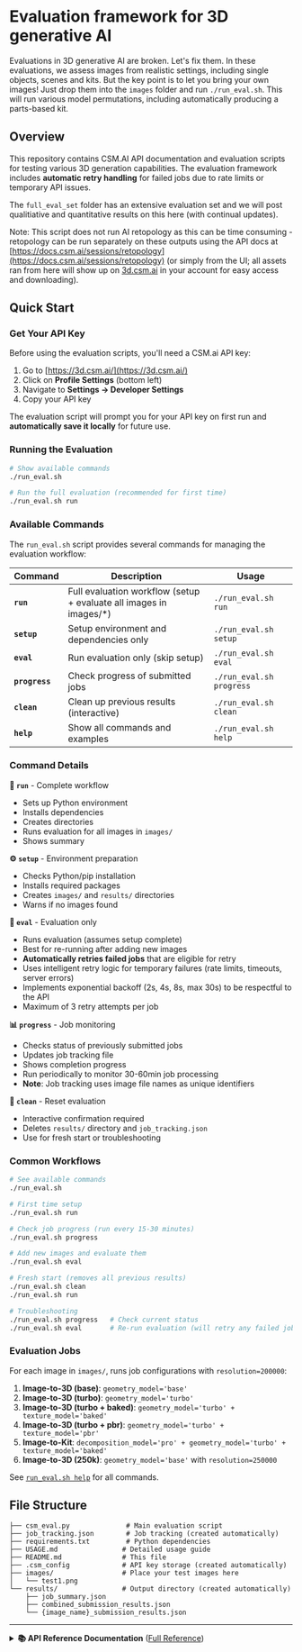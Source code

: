 # Evaluation framework for 3D generative AI

Evaluations in 3D generative AI are broken. Let's fix them. In these evaluations, we assess images from realistic settings, including single objects, scenes and kits. But the key point is to let you bring your own images! Just drop them into the `images` folder and run `./run_eval.sh`. This will run various model permutations, including automatically producing a parts-based kit.

## Overview

This repository contains CSM.AI API documentation and evaluation scripts for testing various 3D generation capabilities. The evaluation framework includes **automatic retry handling** for failed jobs due to rate limits or temporary API issues. 

The `full_eval_set` folder has an extensive evaluation set and we will post qualitiative and quantitative results on this here (with continual updates).

Note: This script does not run AI retopology as this can be time consuming - retopology can be run separately on these outputs using the API docs at [https://docs.csm.ai/sessions/retopology](https://docs.csm.ai/sessions/retopology) (or simply from the UI; all assets ran from here will show up on [3d.csm.ai](https://3d.csm.ai) in your account for easy access and downloading).

## Quick Start

### Get Your API Key

Before using the evaluation scripts, you'll need a CSM.ai API key:

1. Go to [https://3d.csm.ai/](https://3d.csm.ai/)
2. Click on **Profile Settings** (bottom left)
3. Navigate to **Settings → Developer Settings**
4. Copy your API key

The evaluation script will prompt you for your API key on first run and **automatically save it locally** for future use.

### Running the Evaluation

```bash
# Show available commands
./run_eval.sh

# Run the full evaluation (recommended for first time)
./run_eval.sh run
```

### Available Commands

The `run_eval.sh` script provides several commands for managing the evaluation workflow:

| Command | Description | Usage |
|---------|-------------|-------|
| **`run`** | Full evaluation workflow (setup + evaluate all images in images/*) | `./run_eval.sh run` |
| **`setup`** | Setup environment and dependencies only | `./run_eval.sh setup` |
| **`eval`** | Run evaluation only (skip setup) | `./run_eval.sh eval` |
| **`progress`** | Check progress of submitted jobs | `./run_eval.sh progress` |
| **`clean`** | Clean up previous results (interactive) | `./run_eval.sh clean` |
| **`help`** | Show all commands and examples | `./run_eval.sh help` |

### Command Details

**🚀 `run`** - Complete workflow
- Sets up Python environment  
- Installs dependencies
- Creates directories
- Runs evaluation for all images in `images/`
- Shows summary

**⚙️ `setup`** - Environment preparation
- Checks Python/pip installation
- Installs required packages
- Creates `images/` and `results/` directories
- Warns if no images found

**🎯 `eval`** - Evaluation only
- Runs evaluation (assumes setup complete)
- Best for re-running after adding new images
- **Automatically retries failed jobs** that are eligible for retry
- Uses intelligent retry logic for temporary failures (rate limits, timeouts, server errors)
- Implements exponential backoff (2s, 4s, 8s, max 30s) to be respectful to the API
- Maximum of 3 retry attempts per job

**📊 `progress`** - Job monitoring  
- Checks status of previously submitted jobs
- Updates job tracking file
- Shows completion progress
- Run periodically to monitor 30-60min job processing
- **Note**: Job tracking uses image file names as unique identifiers

**🧹 `clean`** - Reset evaluation
- Interactive confirmation required
- Deletes `results/` directory and `job_tracking.json`
- Use for fresh start or troubleshooting

### Common Workflows

```bash
# See available commands
./run_eval.sh

# First time setup
./run_eval.sh run

# Check job progress (run every 15-30 minutes)  
./run_eval.sh progress

# Add new images and evaluate them
./run_eval.sh eval

# Fresh start (removes all previous results)
./run_eval.sh clean
./run_eval.sh run

# Troubleshooting
./run_eval.sh progress   # Check current status
./run_eval.sh eval       # Re-run evaluation (will retry any failed jobs automatically)
```

### Evaluation Jobs

For each image in `images/`, runs job configurations with `resolution=200000`:

1. **Image-to-3D (base)**: `geometry_model='base'`
2. **Image-to-3D (turbo)**: `geometry_model='turbo'` 
3. **Image-to-3D (turbo + baked)**: `geometry_model='turbo' + texture_model='baked'`
4. **Image-to-3D (turbo + pbr)**: `geometry_model='turbo' + texture_model='pbr'`
5. **Image-to-Kit**: `decomposition_model='pro' + geometry_model='turbo' + texture_model='baked'`
6. **Image-to-3D (250k)**: `geometry_model='base'` with `resolution=250000`
<!-- 6. **Chat-to-3D**: Re-prompt image, then Image-to-3D (DISABLED: Safety system issues) -->

See [`run_eval.sh help`](run_eval.sh) for all commands.

## File Structure

```
├── csm_eval.py              # Main evaluation script
├── job_tracking.json        # Job tracking (created automatically)
├── requirements.txt         # Python dependencies
├── USAGE.md                # Detailed usage guide
├── README.md               # This file
├── .csm_config             # API key storage (created automatically)
├── images/                 # Place your test images here
│   └── test1.png
└── results/                # Output directory (created automatically)
    ├── job_summary.json
    ├── combined_submission_results.json
    └── {image_name}_submission_results.json
```

---

<details>
<summary><strong>📚 API Reference Documentation</strong> (<a href="https://docs.csm.ai">Full Reference</a>)</summary>

### Image-to-3D

Convert a single image into a 3D model.

**Endpoint**: `POST https://api.csm.ai/v3/sessions/`

**JavaScript Example**:
```javascript
const url = 'https://api.csm.ai/v3/sessions/';
const options = {
	method: 'POST',
	headers: {'x-api-key': '123', 'Content-Type': 'application/json'},
	body: '{"type":"image_to_3d","input":{"image":"https://picsum.photos/200/300.jpg"}}'
};

try {
	const response = await fetch(url, options);
	const data = await response.json();
	console.log(data);
} catch (error) {
	console.error(error);
}
```

**Response Example**:
```json
{
  "_id": "SESSION_XXXXXXXXX_XXXXXXXX",
  "user_id": "XXXXXXXXXXXXXXXXXX",
  "status": "incomplete",
  "type": "image_to_3d",
  "input": {
    "image": {
      "_id": "ASSET_XXXXXXXXXX_XXXXXXX",
      "name": "",
      "status": "complete",
      "type": "image",
      "data": {
        "image_url": "https://example.com/image.jpg"
      }
    },
    "model": "sculpt",
    "settings": {
      "geometry_model": "base",
      "texture_model": "none",
      "topology": "tris",
      "resolution": 100000,
      "symmetry": "off",
      "scaled_bbox": [-1, -1, -1],
      "preserve_aspect_ratio": false,
      "pivot_point": [0, -0.5, 0]
    }
  },
  "output": {
    "segmented_image_url": "",
    "meshes": [
      {
        "_id": "ASSET_XXXXXXXXXX_XXXXXXX",
        "name": "",
        "status": "incomplete",
        "type": "mesh",
        "data": {
          "image_url": "",
          "glb_url": "",
          "obj_url": "",
          "fbx_url": "",
          "usdz_url": ""
        }
      }
    ]
  }
}
```

### Check Session Status

Monitor job progress and retrieve results when complete.

**Endpoint**: `GET https://api.csm.ai/v3/sessions/{session_id}`

**Parameters**:
- `session_id` (string, required): The session ID returned from session creation (starts with `SESSION_`)

**JavaScript Example**:
```javascript
const url = 'https://api.csm.ai/v3/sessions/{session_id}';
const options = {
	method: 'GET',
	headers: {'x-api-key': '123', 'Content-Type': 'application/json'}
};

try {
	const response = await fetch(url, options);
	const data = await response.json();
	console.log(data);
} catch (error) {
	console.error(error);
}
```

**Complete Response Example**:
```json
{
  "_id": "SESSION_XXXXXXXXX_XXXXXXXX",
  "user_id": "XXXXXXXXXXXXXXXXXX",
  "status": "complete",
  "type": "image_to_3d",
  "input": {
    "image": {
      "_id": "ASSET_XXXXXXXXXX_XXXXXXX",
      "name": "",
      "status": "complete",
      "type": "image",
      "data": {
        "image_url": "https://example.com/image.jpg"
      }
    },
    "num_variations": 1,
    "manual_segmentation": false,
    "model": "sculpt",
    "settings": {
      "geometry_model": "base",
      "texture_model": "none",
      "topology": "tris",
      "resolution": 100000,
      "symmetry": "off",
      "scaled_bbox": [-1, -1, -1],
      "preserve_aspect_ratio": false,
      "pivot_point": [0, -0.5, 0]
    }
  },
  "output": {
    "segmented_image_url": "https://example.com/segmented_image.png",
    "meshes": [
      {
        "_id": "ASSET_XXXXXXXXXX_XXXXXXX",
        "name": "",
        "status": "complete",
        "type": "mesh",
        "data": {
          "image_url": "https://example.com/image.jpg",
          "glb_url": "https://example.com/glb.glb",
          "obj_url": "https://example.com/obj.obj",
          "fbx_url": "https://example.com/fbx.fbx",
          "usdz_url": "https://example.com/usdz.usdz"
        }
      }
    ]
  }
}
```

### Image-to-Kit

Convert an image into multiple 3D parts/components.

**Endpoint**: `POST https://api.csm.ai/v3/sessions/`

**JavaScript Example**:
```javascript
const url = 'https://api.csm.ai/v3/sessions/';
const options = {
	method: 'POST',
	headers: {'x-api-key': '123', 'Content-Type': 'application/json'},
	body: '{"type":"image_to_kit","input":{"image":"https://example.com/image.png","model":"sculpt","settings":{"geometry_model":"base","texture_model":"baked"}}}'
};

try {
	const response = await fetch(url, options);
	const data = await response.json();
	console.log(data);
} catch (error) {
	console.error(error);
}
```

**Response Example**:
```json
{
  "_id": "SESSION_XXXXXXXXX_XXXXXXXX",
  "user_id": "XXXXXXXXXXXXXXXXXX",
  "status": "incomplete",
  "type": "image_to_kit",
  "input": {
    "image": {
      "_id": "ASSET_XXXXXXXXXX_XXXXXXX",
      "name": "",
      "status": "complete",
      "type": "image",
      "data": {
        "image_url": "https://example.com/image.jpg"
      }
    },
    "model": "sculpt",
    "settings": {
      "geometry_model": "base",
      "texture_model": "none",
      "topology": "tris",
      "resolution": 100000,
      "symmetry": "off",
      "scaled_bbox": [-1, -1, -1],
      "preserve_aspect_ratio": false,
      "pivot_point": [0, -0.5, 0]
    }
  },
  "output": {
    "part_images": [],
    "part_meshes": []
  }
}
```

<!-- DISABLED: Chat-to-3D functionality - Safety system issues

### Chat-to-3D

Generate improved images through conversational prompts, then convert to 3D.

**Endpoint**: `POST https://api.csm.ai/v3/sessions`

**Request Body**:
```json
{
  "type": "chat_to_3d",
  "messages": [
    {
      "type": "user_prompt",
      "message": "...",
      "images": ["data:base64image", "https://...", "ASSET_xxxxxx"]
    }
  ]
}
```

**Response Example**:
```json
{
    "_id": "SESSION_1749141784_4235795",
    "user_id": "65dcd034c42248b5b1c48ddf",
    "status": "incomplete",
    "created_at": "2025-06-05T16:43:05.143Z",
    "updated_at": "2025-06-05T16:43:05.143Z",
    "type": "chat_to_3d",
    "messages": [
        {
            "_id": "CHAT_MSG_1749141785_5708367",
            "created_at": "2025-06-05T16:43:05.143Z",
            "message": "give me a 3/4 3d asset view of this",
            "type": "user_prompt",
            "context": null,
            "images": [
                {
                    "_id": "ASSET_1749141784_1360252",
                    "user_id": "65dcd034c42248b5b1c48ddf",
                    "name": "",
                    "parent_path": "/",
                    "status": "complete",
                    "jobs": [],
                    "created_at": "2025-06-05T16:43:05.076Z",
                    "updated_at": "2025-06-05T16:43:05.076Z",
                    "type": "image",
                    "data": {
                        "small_image_url": "",
                        "medium_image_url": "",
                        "image_url": "https://rawcapture.blob.core.windows.net/uploaded/ASSET_1749141784_1360252/input.png?sp=rcwl&st=2022-06-24T16:05:30Z&se=2025-07-17T00:05:30Z&spr=https&sv=2021-06-08&sr=c&sig=OQKXCAQ7akLUp%2BPxLdTplV3Bz0OTUadK9huuNe%2FJ3%2Fs%3D"
                    }
                }
            ]
        },
        {
            "_id": "CHAT_MSG_1749141785_1664595",
            "created_at": "2025-06-05T16:43:05.143Z",
            "type": "image_generation",
            "images": [
                {
                    "prompt": "give me a 3/4 3d asset view of this",
                    "asset": {
                        "_id": "ASSET_1749141785_6005361",
                        "user_id": "65dcd034c42248b5b1c48ddf",
                        "name": "",
                        "session_id": "SESSION_1749141784_4235795",
                        "parent_path": "/",
                        "status": "incomplete",
                        "jobs": [
                            {
                                "_id": "JOB_1749141785_7377593",
                                "display_type": "image_generation",
                                "status": "in_progress"
                            }
                        ],
                        "created_at": "2025-06-05T16:43:05.090Z",
                        "updated_at": "2025-06-05T16:43:05.090Z",
                        "type": "image",
                        "data": {
                            "small_image_url": "",
                            "medium_image_url": "",
                            "image_url": ""
                        }
                    }
                }
            ]
        }
    ]
}
```

**Note**: Wait for status to be `complete`, then use `messages[1].images[0].asset._id` as the `input.image` in subsequent Image-to-3D calls.

-->

</details>
